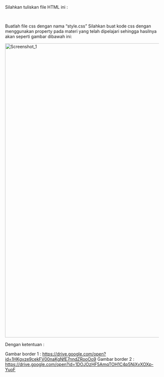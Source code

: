 Silahkan tuliskan file HTML ini :

<!DOCTYPE html>
<html lang="en" dir="ltr">
 <head>
        <meta charset="utf-8" />
        <title>Belajar HTML - Niomic</title>
        <link rel="stylesheet" href="style.css" />
 </head>
 <body>
        <div class="container">
         <div class="satu"></div>
         <br />
         <div class="dua"></div>
        </div>
 </body>
</html>

Buatlah file css dengan nama “style.css”
Silahkan buat kode css dengan menggunakan property pada materi yang telah dipelajari sehingga hasilnya akan seperti gambar dibawah ini:

<img width="960" alt="Screenshot_1" src="https://lh5.googleusercontent.com/uYLKldVEou1097tRAhhYT9A41s1mkbXsjqFOtqMMJ7SeN8rm3EPFBIFLaAmtnbVbFoHBBEG48iPqUXoxlaivPmcpa68BmepnEJQKh_3BFT8B-K7cldgbE3ryYQtU_6LWiQ6x1ZmEawXNTq036loxNLs94kcFJwPZMmiK4HrgEceuKw-knxlXzw"></img>

Dengan ketentuan :

Gambar border 1 : https://drive.google.com/open?id=1HKgvze9cekFV00naKgNfE7nndZRooOo9
Gambar border 2 : https://drive.google.com/open?id=1DOJOzHF5AmqTOH1C4p5NjXvXOXp-YuoF

